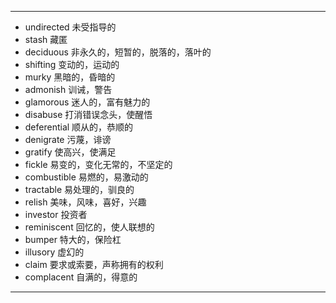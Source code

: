 ---
- undirected  未受指导的
- stash  藏匿
- deciduous  非永久的，短暂的，脱落的，落叶的
- shifting  变动的，运动的
- murky  黑暗的，昏暗的
- admonish  训诫，警告
- glamorous  迷人的，富有魅力的
- disabuse  打消错误念头，使醒悟
- deferential  顺从的，恭顺的
- denigrate  污蔑，诽谤
- gratify  使高兴，使满足
- fickle  易变的，变化无常的，不坚定的
- combustible  易燃的，易激动的
- tractable  易处理的，驯良的
- relish  美味，风味，喜好，兴趣
- investor  投资者
- reminiscent  回忆的，使人联想的
- bumper  特大的，保险杠
- illusory  虚幻的
- claim  要求或索要，声称拥有的权利
- complacent  自满的，得意的
---